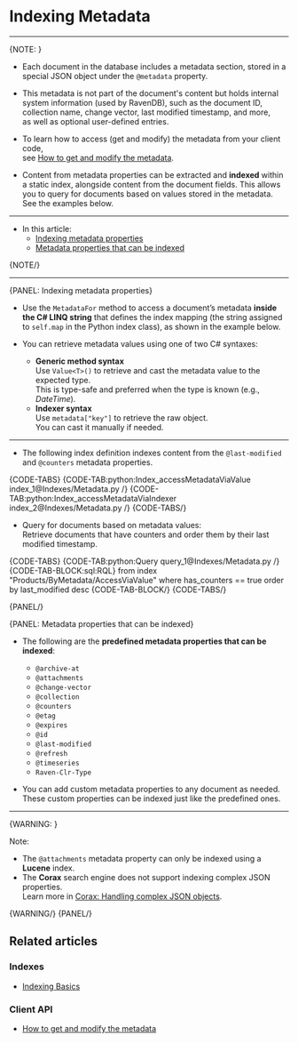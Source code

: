 # Indexing Metadata
---

{NOTE: }

* Each document in the database includes a metadata section, stored in a special JSON object under the `@metadata` property.

* This metadata is not part of the document's content but holds internal system information (used by RavenDB),
  such as the document ID, collection name, change vector, last modified timestamp, and more,  
  as well as optional user-defined entries.

* To learn how to access (get and modify) the metadata from your client code,  
  see [How to get and modify the metadata](../client-api/session/how-to/get-and-modify-entity-metadata).

* Content from metadata properties can be extracted and **indexed** within a static index, alongside content from the document fields.
  This allows you to query for documents based on values stored in the metadata.  
  See the examples below.

---

* In this article:
    * [Indexing metadata properties](../indexes/indexing-metadata#indexing-metadata-properties)
    * [Metadata properties that can be indexed](../indexes/indexing-metadata#metadata-properties-that-can-be-indexed)

{NOTE/}

---

{PANEL: Indexing metadata properties}

* Use the `MetadataFor` method to access a document’s metadata **inside the C# LINQ string** that defines the index mapping
  (the string assigned to `self.map` in the Python index class), as shown in the example below.

* You can retrieve metadata values using one of two C# syntaxes:

  * **Generic method syntax**  
    Use `Value<T>()` to retrieve and cast the metadata value to the expected type.  
    This is type-safe and preferred when the type is known (e.g., _DateTime_).  
  * **Indexer syntax**  
    Use `metadata["key"]` to retrieve the raw object.  
    You can cast it manually if needed.  

---

* The following index definition indexes content from the `@last-modified` and `@counters` metadata properties.

{CODE-TABS}
{CODE-TAB:python:Index_accessMetadataViaValue index_1@Indexes/Metadata.py /}
{CODE-TAB:python:Index_accessMetadataViaIndexer index_2@Indexes/Metadata.py /}
{CODE-TABS/}

* Query for documents based on metadata values:  
  Retrieve documents that have counters and order them by their last modified timestamp.

{CODE-TABS}
{CODE-TAB:python:Query query_1@Indexes/Metadata.py /}
{CODE-TAB-BLOCK:sql:RQL}
from index "Products/ByMetadata/AccessViaValue"
where has_counters == true
order by last_modified desc
{CODE-TAB-BLOCK/}
{CODE-TABS/}

{PANEL/}

{PANEL: Metadata properties that can be indexed}

* The following are the **predefined metadata properties that can be indexed**:  
   * `@archive-at`  
   * `@attachments`  
   * `@change-vector`  
   * `@collection`  
   * `@counters`  
   * `@etag`  
   * `@expires`  
   * `@id`  
   * `@last-modified`  
   * `@refresh`  
   * `@timeseries`  
   * `Raven-Clr-Type`  

* You can add custom metadata properties to any document as needed.  
  These custom properties can be indexed just like the predefined ones.

---

{WARNING: }

Note:

* The `@attachments` metadata property can only be indexed using a **Lucene** index.
* The **Corax** search engine does not support indexing complex JSON properties.  
  Learn more in [Corax: Handling complex JSON objects](../indexes/search-engine/corax#handling-of-complex-json-objects).

{WARNING/}
{PANEL/}

## Related articles

### Indexes

- [Indexing Basics](../indexes/indexing-basics)

### Client API

- [How to get and modify the metadata](../client-api/session/how-to/get-and-modify-entity-metadata)

